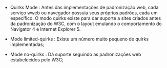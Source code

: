 * Quirks Mode : Antes das implementações de padronização web, cada serviço wweb ou navegador possuia seus próprios padrões, cada um específico. O modo quirks existe para dar suporte a sites criados antes da padronização do W3C, com o layout emulando o comportamento do Navigator 4 e Internet Explorer 5.

- Mode limited-quirks : Existe um número muito pequeno de quirks implementadas;

- Mode no-quirks : Dá suporte seguindo as padronizações web estabelecidos pelo W3C;

